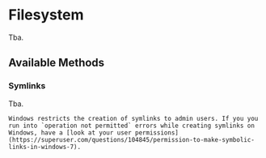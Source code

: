 # Filesystem
Tba.


## Available Methods

### Symlinks
Tba.

```info
Windows restricts the creation of symlinks to admin users. If you you run into `operation not permitted` errors while creating symlinks on Windows, have a [look at your user permissions](https://superuser.com/questions/104845/permission-to-make-symbolic-links-in-windows-7).
```
